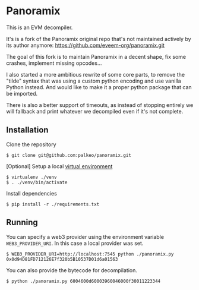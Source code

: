 Panoramix
=========

This is an EVM decompiler.

It's is a fork of the Panoramix original repo that's not maintained actively by its author anymore: https://github.com/eveem-org/panoramix.git

The goal of this fork is to maintain Panoramix in a decent shape, fix some crashes, implement missing opcodes...

I also started a more ambitious rewrite of some core parts, to remove the "tilde" syntax that was using a custom python encoding and use vanilla Python instead. And would like to make it a proper python package that can be imported.

There is also a better support of timeouts, as instead of stopping entirely we will fallback and print whatever we decompiled even if it's not complete.

## Installation

Clone the repository

```console
$ git clone git@github.com:palkeo/panoramix.git
```

[Optional] Setup a local [virtual environment](https://virtualenv.pypa.io/en/latest/)

```console
$ virtualenv ./venv
$ . ./venv/bin/activate
```

Install dependencies

```console
$ pip install -r ./requirements.txt
```

## Running

You can specify a web3 provider using the environment variable `WEB3_PROVIDER_URI`. In this case a local provider was set.

```console
$ WEB3_PROVIDER_URI=http://localhost:7545 python ./panoramix.py 0x0d94D81FD712126E7f320b5B10537D01d6a01563
```

You can also provide the bytecode for decompilation.

```console
$ python ./panoramix.py 6004600d60003960046000f30011223344
```